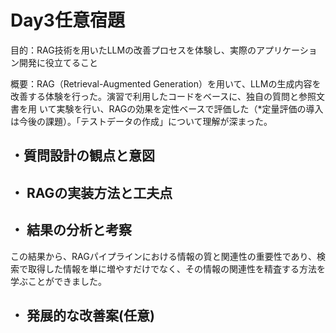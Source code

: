 # Day3任意宿題  
目的：RAG技術を用いたLLMの改善プロセスを体験し、実際のアプリケーション開発に役立てること  

概要：RAG（Retrieval-Augmented Generation）を用いて、LLMの生成内容を改善する体験を行った。演習で利用したコードをベースに、独自の質問と参照文書を用
いて実験を行い、RAGの効果を定性ベースで評価した（*定量評価の導入は今後の課題）。「テストデータの作成」について理解が深まった。

## ・質問設計の観点と意図  



## ・ RAGの実装方法と工夫点  



## ・ 結果の分析と考察  
この結果から、RAGパイプラインにおける情報の質と関連性の重要性であり、検索で取得した情報を単に増やすだけでなく、その情報の関連性を精査する方法を学ぶことができました。

## ・ 発展的な改善案(任意)  
